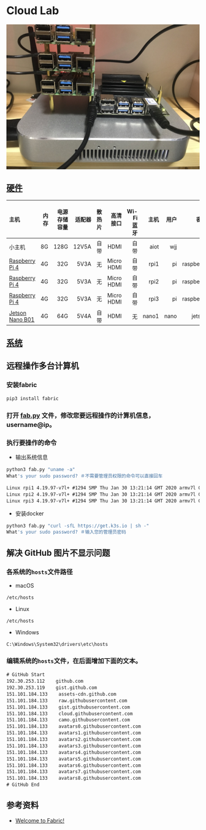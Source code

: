 # Cloud Lab
![](logo.jpg)

## [硬件](hardware)
| 主机                                                                            | 内存   | 电源存储容量 | 适配器 | 散热片 | 高清接口  |　Wi-Fi<br>蓝牙 | 主机 | 用户 | 密码 |
| :---                                                                           | ----:  | ----:     | ---: | ---: | ---:      | ---: | ---: | ---:| ---: |
| 小主机 | 8G | 128G | 12V5A | 自带 | HDMI | 自带 | aiot | wjj | |
| [Raspberry Pi 4](https://www.raspberrypi.org/products/raspberry-pi-4-model-b/) | 4G     | 32G       | 5V3A | 无   | Micro HDMI | 自带 | rpi1  | pi  | raspberry |
| [Raspberry Pi 4](https://www.raspberrypi.org/products/raspberry-pi-4-model-b/) | 4G     | 32G       | 5V3A | 无   | Micro HDMI | 自带 | rpi2  | pi  | raspberry |
| [Raspberry Pi 4](https://www.raspberrypi.org/products/raspberry-pi-4-model-b/) | 4G     | 32G       | 5V3A | 无   | Micro HDMI | 自带 | rpi3  | pi  | raspberry |
| [Jetson Nano B01](https://developer.nvidia.com/embedded/jetson-nano)           | 4G     | 64G       | 5V4A | 自带 | HDMI       | 无   | nano1 | nano| jetson    |

## [系统](system)

## 远程操作多台计算机
### 安装fabric
```bash
pip3 install fabric
```

### 打开 [fab.py](fab.py) 文件，修改您要远程操作的计算机信息，username@ip。

### 执行要操作的命令
* 输出系统信息
```bash
python3 fab.py "uname -a"
What's your sudo password? ＃不需要管理员权限的命令可以直接回车
```
```txt
Linux rpi1 4.19.97-v7l+ #1294 SMP Thu Jan 30 13:21:14 GMT 2020 armv7l GNU/Linux
Linux rpi2 4.19.97-v7l+ #1294 SMP Thu Jan 30 13:21:14 GMT 2020 armv7l GNU/Linux
Linux rpi3 4.19.97-v7l+ #1294 SMP Thu Jan 30 13:21:14 GMT 2020 armv7l GNU/Linux
```

* 安装docker
```bash
python3 fab.py "curl -sfL https://get.k3s.io | sh -"
What's your sudo password? ＃输入您的管理员密码
```


## 解决 GitHub 图片不显示问题
### 各系统的```hosts```文件路径
* macOS
```
/etc/hosts
```
* Linux
```
/etc/hosts
```
* Windows
```
C:\Windows\System32\drivers\etc\hosts
```

### 编辑系统的```hosts```文件，在后面增加下面的文本。
```txt
# GitHub Start
192.30.253.112    github.com
192.30.253.119    gist.github.com
151.101.184.133    assets-cdn.github.com
151.101.184.133    raw.githubusercontent.com
151.101.184.133    gist.githubusercontent.com
151.101.184.133    cloud.githubusercontent.com
151.101.184.133    camo.githubusercontent.com
151.101.184.133    avatars0.githubusercontent.com
151.101.184.133    avatars1.githubusercontent.com
151.101.184.133    avatars2.githubusercontent.com
151.101.184.133    avatars3.githubusercontent.com
151.101.184.133    avatars4.githubusercontent.com
151.101.184.133    avatars5.githubusercontent.com
151.101.184.133    avatars6.githubusercontent.com
151.101.184.133    avatars7.githubusercontent.com
151.101.184.133    avatars8.githubusercontent.com
# GitHub End
```

## 参考资料
* [Welcome to Fabric!](https://www.fabfile.org/)
